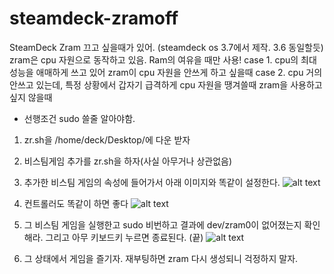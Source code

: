 # steamdeck-zramoff
SteamDeck Zram 끄고 싶을때가 있어. (steamdeck os 3.7에서 제작. 3.6 동일할듯)
zram은 cpu 자원으로 동작하고 있음. Ram의 여유을 때만 사용!
case 1. cpu의 최대성능을 애매하게 쓰고 있어 zram이 cpu 자원을 안쓰게 하고 싶을때
case 2. cpu 거의 안쓰고 있는데, 특정 상황에서 갑자기 급격하게 cpu 자원을 땡겨쓸때 zram을 사용하고 싶지 않을때

- 선행조건 sudo 쓸줄 알아야함.

1. zr.sh을 /home/deck/Desktop/에 다운 받자

2. 비스팀게임 추가를 zr.sh을 하자(사실 아무거나 상관없음)

3. 추가한 비스팀 게임의 속성에 들어가서 아래 이미지와 똑같이 설정한다.
![alt text](<Screenshot 2024-06-21 at 2.09.49 PM.png>)

4. 컨트롤러도 똑같이 하면 좋다 
![alt text](<Screenshot 2024-06-21 at 2.11.21 PM.png>)

5. 그 비스팀 게임을 실행한고 sudo 비번하고 결과에 dev/zram0이 없어졌는지 확인해라. 그리고 아무 키보드키 누르면 종료된다. (끝)
![alt text](<Screenshot 2024-06-21 at 2.12.10 PM.png>)

6. 그 상태에서 게임을 즐기자. 재부팅하면 zram 다시 생성되니 걱정하지 말자. 

